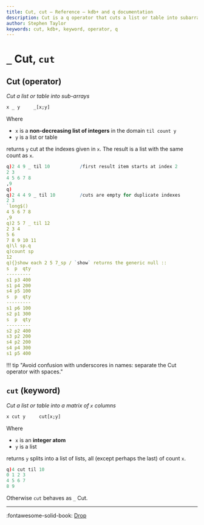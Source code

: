 ```yaml
---
title: Cut, cut – Reference – kdb+ and q documentation
description: Cut is a q operator that cuts a list or table into subarrays. cut is a q keyword that cuts a list or table into a matrix into a specified number of columns. 
author: Stephen Taylor
keywords: cut, kdb+, keyword, operator, q
---
```

# `_` Cut, `cut`





## Cut (operator)

_Cut a list or table into sub-arrays_

```txt
x _ y     _[x;y]
```

Where 

-   `x` is a **non-decreasing list of integers** in the domain `til count y` 
-   `y` is a list or table

returns `y` cut at the indexes given in `x`. The result is a list with the same count as `x`.

```q
q)2 4 9 _ til 10           /first result item starts at index 2
2 3
4 5 6 7 8
,9
q)
q)2 4 4 9 _ til 10         /cuts are empty for duplicate indexes
2 3
`long$()
4 5 6 7 8
,9
q)2 5 7 _ til 12
2 3 4
5 6
7 8 9 10 11
q)\l sp.q
q)count sp
12
q){}show each 2 5 7_sp / `show` returns the generic null ::
s  p  qty
---------
s1 p3 400
s1 p4 200
s4 p5 100
s  p  qty
---------
s1 p6 100
s2 p1 300
s  p  qty
---------
s2 p2 400
s3 p2 200
s4 p2 200
s4 p4 300
s1 p5 400
```

!!! tip "Avoid confusion with underscores in names: separate the Cut operator with spaces."


## `cut` (keyword)

_Cut a list or table into a matrix of `x` columns_

```txt
x cut y     cut[x;y]
```

Where 

-   `x` is an **integer atom**
-   `y` is a list

returns `y` splits into a list of lists, all (except perhaps the last) of count `x`.

```q
q)4 cut til 10
0 1 2 3
4 5 6 7
8 9
```

Otherwise `cut` behaves as `_` Cut.


----

:fontawesome-solid-book:
[Drop](drop.md)
